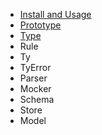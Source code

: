 - [Install and Usage](install-usage.md)
- [Prototype](prototype.md)
- [Type](type.md)
- Rule
- Ty
- TyError
- Parser
- Mocker
- Schema
- Store
- Model
